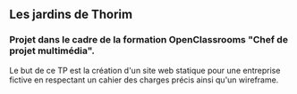 ## Les jardins de Thorim

### Projet dans le cadre de la formation OpenClassrooms "Chef de projet multimédia".

Le but de ce TP est la création d'un site web statique pour une entreprise fictive en respectant un cahier des charges
précis ainsi qu'un wireframe.
